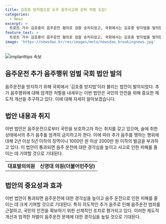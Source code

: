 ```yaml
---
title: 김호중 방지법으로 도주 음주사고에 강력 처벌 도입!
categories:
  - News
excerpt: >
  트로트 가수 김호중이 음주운전 혐의로 검찰 송치되었고, 국회에서는 김호중 방지법을 발의했다. 도로교통법 일부개정법률안은 추가 음주를 엄격히 금지하고, 위반 시 강력한 처벌을 목표로 한다. 음주운전으로 사고를 낸 경우에도 도주 후 추가 음주로 음주 수치를 왜곡하는 행위를 막기 위해 법을 제정했다. 국회의원은 음주운전을 심각한 범죄로 지적하며, 법안 통과로 음주운전 사고를 줄일 것으로 기대하고 있다. 경찰과 검찰은 김호중을 위험운전치상·도주치상과 같은 혐의로 구속기소했으며, 검찰은 음주운전 혐의는 기소하지 않았다.
feature_text: >
  트로트 가수 김호중이 음주운전 혐의로 검찰 송치되었고, 국회에서는 김호중 방지법을 발의했다. 도로교통법 일부개정법률안은 추가 음주를 엄격히 금지하고, 위반 시 강력한 처벌을 목표로 한다. 음주운전으로 사고를 낸 경우에도 도주 후 추가 음주로 음주 수치를 왜곡하는 행위를 막기 위해 법을 제정했다. 국회의원은 음주운전을 심각한 범죄로 지적하며, 법안 통과로 음주운전 사고를 줄일 것으로 기대하고 있다. 경찰과 검찰은 김호중을 위험운전치상·도주치상과 같은 혐의로 구속기소했으며, 검찰은 음주운전 혐의는 기소하지 않았다.
image: 'https://newsdao.kr/res/images/meta/newsdao_breakingnews.jpg'
---
```


<p><img src="https://newsdao.kr/res/images/meta/newsdao_breakingnews.jpg" alt="implanttips 속보" /></p>

<h2 data-ke-size="size26">음주운전 추가 음주행위 엄벌 국회 법안 발의</h2>

<p data-ke-size="size16">음주운전을 방지하기 위해 국회에서 '김호중 방지법'이라 불리는 법안이 발의되었다. 추가 음주행위에 대해 엄격한 처벌을 내세우는 이번 법안은 국민의 안전을 위해 중요한 제도적 개선을 추구하고 있다. 이에 대해 자세히 알아보겠습니다.</p>

<h2 data-ke-size="size26">법안 내용과 취지</h2>

<p data-ke-size="size16">이번 법안은 음주운전으로부터 국민을 보호하고자 하는 취지를 갖고 있으며, 술에 취한 상태에서의 추가 음주를 엄격히 금지하고자 한다. 이에 따라 추가 음주를 행하는 행위에 대해 2년 이상 5년 이하의 징역이나 1000만 원 이상 2000만 원 이하의 벌금을 부과하고 있다. 이 법안이 통과되면 음주 운전에 대한 경각심을 높이고 사고로 인한 피해를 줄이는 데 기여할 것으로 기대된다.</p>

<table>
    <tbody>
        <tr>
            <td style="text-align: center; height: 17px;"><b>대표발의의원</b></td>
            <td style="text-align: center; height: 17px;"><b>신영대 의원(더불어민주당)</b></td>
        </tr>
    </tbody>
</table>

<h2 data-ke-size="size26">법안의 중요성과 효과</h2>

<p data-ke-size="size16">이번 법안이 통과되면 음주운전에 대한 경각심을 높이고 음주 운전으로 인한 피해를 줄이는 데 크게 기여할 것으로 기대된다. 특히 의도적인 추가 음주로 인해 음주운전 범죄를 근절하고, 국민의 안전을 확보하기 위한 선제적인 조치로 평가되고 있다. 이러한 제도적 개선과 엄격한 처벌이 음주운전 문제에 대한 경각심을 높일 것으로 기대된다.</p>

